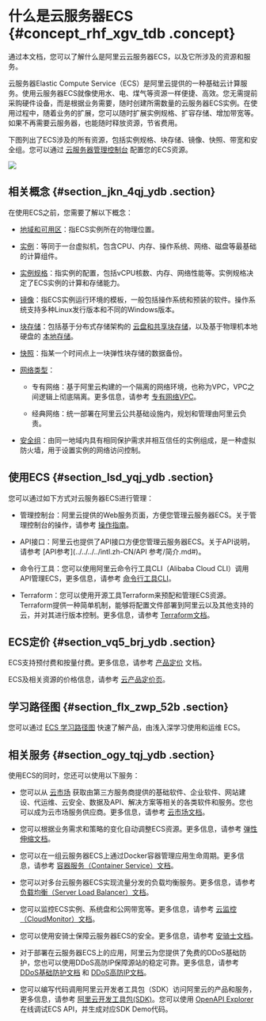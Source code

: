 # 什么是云服务器ECS {#concept_rhf_xgv_tdb .concept}

通过本文档，您可以了解什么是阿里云云服务器ECS，以及它所涉及的资源和服务。

云服务器Elastic Compute Service（ECS）是阿里云提供的一种基础云计算服务。使用云服务器ECS就像使用水、电、煤气等资源一样便捷、高效。您无需提前采购硬件设备，而是根据业务需要，随时创建所需数量的云服务器ECS实例。在使用过程中，随着业务的扩展，您可以随时扩展实例规格、扩容存储、增加带宽等。如果不再需要云服务器，也能随时释放资源，节省费用。



下图列出了ECS涉及的所有资源，包括实例规格、块存储、镜像、快照、带宽和安全组。您可以通过 [云服务器管理控制台](https://ecs.console.aliyun.com/#/home) 配置您的ECS资源。

![](http://static-aliyun-doc.oss-cn-hangzhou.aliyuncs.com/assets/img/9543/15404527794795_zh-CN.png)

## 相关概念 {#section_jkn_4qj_ydb .section}

在使用ECS之前，您需要了解以下概念：

-   [地域和可用区](https://www.alibabacloud.com/help/doc-detail/40654.htm)：指ECS实例所在的物理位置。

-   [实例](intl.zh-CN/产品简介/实例/实例概述.md#)：等同于一台虚拟机，包含CPU、内存、操作系统、网络、磁盘等最基础的计算组件。

-   [实例规格](intl.zh-CN/产品简介/实例规格族.md#)：指实例的配置，包括vCPU核数、内存、网络性能等。实例规格决定了ECS实例的计算和存储能力。

-   [镜像](intl.zh-CN/产品简介/镜像.md#)：指ECS实例运行环境的模板，一般包括操作系统和预装的软件。操作系统支持多种Linux发行版本和不同的Windows版本。

-   [块存储](intl.zh-CN/产品简介/块存储/什么是块存储.md#)：包括基于分布式存储架构的 [云盘和共享块存储](intl.zh-CN/产品简介/块存储/云盘和共享块存储.md#)，以及基于物理机本地硬盘的 [本地存储](intl.zh-CN/产品简介/块存储/本地盘.md#)。

-   [快照](intl.zh-CN/产品简介/快照/快照概述.md#)：指某一个时间点上一块弹性块存储的数据备份。

-   [网络类型](intl.zh-CN/产品简介/网络和安全性/网络类型.md#)：

    -   专有网络：基于阿里云构建的一个隔离的网络环境，也称为VPC，VPC之间逻辑上彻底隔离。更多信息，请参考 [专有网络VPC](../../../../intl.zh-CN/产品简介/什么是专有网络.md#)。

    -   经典网络：统一部署在阿里云公共基础设施内，规划和管理由阿里云负责。

-   [安全组](intl.zh-CN/产品简介/网络和安全性/安全组.md#)：由同一地域内具有相同保护需求并相互信任的实例组成，是一种虚拟防火墙，用于设置实例的网络访问控制。


## 使用ECS {#section_lsd_yqj_ydb .section}

您可以通过如下方式对云服务器ECS进行管理：

-   管理控制台：阿里云提供的Web服务页面，方便您管理云服务器ECS。关于管理控制台的操作，请参考 [操作指南](../../../../intl.zh-CN/用户指南/常用操作导航.md#)。

-   API接口：阿里云也提供了API接口方便您管理云服务器ECS。关于API说明，请参考 [API参考](../../../../intl.zh-CN/API 参考/简介.md#)。

-   命令行工具：您可以使用阿里云命令行工具CLI（Alibaba Cloud CLI）调用API管理ECS，更多信息，请参考 [命令行工具CLI](https://www.alibabacloud.com/help/product/29991.htm)。

-   Terraform：您可以使用开源工具Terraform来预配和管理ECS资源。Terraform提供一种简单机制，能够将配置文件部署到阿里云以及其他支持的云，并对其进行版本控制。更多信息，请参考 [Terraform文档](../../../../intl.zh-CN/最佳实践/Terraform/什么是Terraform.md#)。


## ECS定价 {#section_vq5_brj_ydb .section}

ECS支持预付费和按量付费。更多信息，请参考 [产品定价](../../../../intl.zh-CN/产品定价/计费概述.md#) 文档。

ECS及相关资源的价格信息，请参考 [云产品定价页](https://www.alibabacloud.com/product/ecs)。

## 学习路径图 {#section_flx_zwp_52b .section}

您可以通过 [ECS 学习路径图](https://www.alibabacloud.com/getting-started/learningpath/ecs) 快速了解产品，由浅入深学习使用和运维 ECS。

## 相关服务 {#section_ogy_tqj_ydb .section}

使用ECS的同时，您还可以使用以下服务：

-   您可以从 [云市场](https://www.alibabacloud.com/marketplace) 获取由第三方服务商提供的基础软件、企业软件、网站建设、代运维、云安全、数据及API、解决方案等相关的各类软件和服务。您也可以成为云市场服务供应商。更多信息，请参考 [云市场文档](https://www.alibabacloud.com/help/product/30488.htm)。

-   您可以根据业务需求和策略的变化自动调整ECS资源。更多信息，请参考 [弹性伸缩文档](https://www.alibabacloud.com/help/product/25855.htm)。

-   您可以在一组云服务器ECS上通过Docker容器管理应用生命周期。更多信息，请参考 [容器服务（Container Service）文档](https://www.alibabacloud.com/help/product/25972.htm)。

-   您可以对多台云服务器ECS实现流量分发的负载均衡服务。更多信息，请参考 [负载均衡（Server Load Balancer）文档](https://www.alibabacloud.com/help/product/27537.htm)。

-   您可以监控ECS实例、系统盘和公网带宽等。更多信息，请参考 [云监控（CloudMonitor）文档](https://www.alibabacloud.com/help/product/28572.htm)。

-   您可以使用安骑士保障云服务器ECS的安全。更多信息，请参考 [安骑士文档](https://www.alibabacloud.com/help/product/28449.htm)。

-   对于部署在云服务器ECS上的应用，阿里云为您提供了免费的DDoS基础防护，您也可以使用DDoS高防IP保障源站的稳定可靠。更多信息，请参考 [DDoS基础防护文档](https://www.alibabacloud.com/help/doc-detail/28399.htm) 和 [DDoS高防IP文档](https://www.alibabacloud.com/help/doc-detail/28464.htm)。

-   您可以编写代码调用阿里云开发者工具包（SDK）访问阿里云的产品和服务，更多信息，请参考 [阿里云开发工具包\(SDK\)](https://www.alibabacloud.com/support/developer-resources)。您可以使用 [OpenAPI Explorer](https://api.aliyun.com/) 在线调试ECS API，并生成对应SDK Demo代码。


